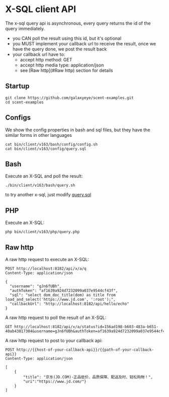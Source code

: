# X-SQL client API

The x-sql query api is asynchronous, every query returns the id of the query immediately.

* you CAN poll the result using this id, but it's optional
* you MUST implement your callback url to receive the result, once we have the query done, we post the result back
* your callback url have to:
  * accept http method: GET
  * accept http media type: application/json
  * see [Raw http](#Raw http) section for details

## Startup

    git clone https://github.com/galaxyeye/scent-examples.git
    cd scent-examples

## Configs
We show the config properties in bash and sql files, but they have the similar forms in other languages

    cat bin/client/v163/bash/config/config.sh
    cat bin/client/v163/config/query.sql

## Bash

Execute an X-SQL and poll the result:

    ./bin/client/v163/bash/query.sh
    
to try another x-sql, just modify [query.sql](bin/client/v163/config/query.sql)

## PHP

Execute an X-SQL:

    php bin/client/v163/php/query.php

## Raw http
A raw http request to execute an X-SQL:

    POST http://localhost:8182/api/x/a/q
    Content-Type: application/json
    
    {
      "username": "gJn6fUBh",
      "authToken": "af1639a924d7232099a037e9544cf43f",
      "sql": "select dom_doc_title(dom) as title from load_and_select('https://www.jd.com', ':root');",
      "callbackUrl": "http://localhost:8182/api/hello/echo"
    }
    
A raw http request to poll the result of an X-SQL:

    GET http://localhost:8182/api/x/a/status?id=156ad198-b603-483a-b651-40ab43817304&username=gJn6fUBh&authToken=af1639a924d7232099a037e9544cf43f

A raw http request to post to your callback api:

    POST http://{{host-of-your-callback-api}}/{{path-of-your-callback-api}}
    Content-Type: application/json
    
    [
        {
            "title": "京东(JD.COM)-正品低价、品质保障、配送及时、轻松购物！",
            "uri":"https://www.jd.com/"}
        }
    ]

